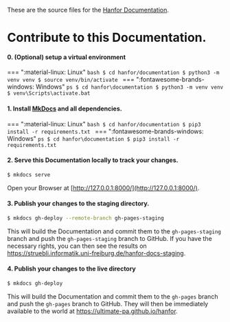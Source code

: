 These are the source files for the [Hanfor Documentation](https://ultimate-pa.github.io/hanfor/).

# Contribute to this Documentation.


#### 0. (Optional) setup a virtual environment

=== ":material-linux: Linux"
    ```bash
    $ cd hanfor/documentation
    $ python3 -m venv venv
    $ source venv/bin/activate
    ```
=== ":fontawesome-brands-windows: Windows"
    ```ps
    $ cd hanfor\documentation
    $ python3 -m venv venv
    $ venv\Scripts\activate.bat
    ```

#### 1. Install [MkDocs](https://www.mkdocs.org/) and all dependencies.

=== ":material-linux: Linux"
    ```bash
    $ cd hanfor/documentation
    $ pip3 install -r requirements.txt
    ```
=== ":fontawesome-brands-windows: Windows"
    ```ps
    $ cd hanfor\documentation
    $ pip3 install -r requirements.txt
    ```

#### 2. Serve this Documentation locally to track your changes.

```bash
$ mkdocs serve
```

Open your Browser at [http://127.0.0.1:8000/](http://127.0.0.1:8000/).

#### 3. Publish your changes to the staging directory.

```bash
$ mkdocs gh-deploy --remote-branch gh-pages-staging
```

This will build the Documentation and commit them to the `gh-pages-staging` branch and push the `gh-pages-staging` branch to GitHub.
If you have the necessary rights, you can then see the results on https://struebli.informatik.uni-freiburg.de/hanfor-docs-staging.

#### 4. Publish your changes to the live directory

```bash
$ mkdocs gh-deploy
```

This will build the Documentation and commit them to the `gh-pages` branch and push the `gh-pages` branch to GitHub.
They will then be immediately available to the world at https://ultimate-pa.github.io/hanfor.
